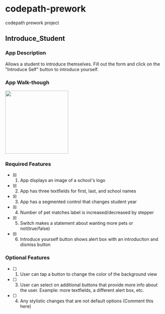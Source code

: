 # codepath-prework
codepath prework project
## Introduce_Student

### App Description

Allows a student to introduce themselves. Fill out the form and click on the "Introduce Self" button to introduce yourself.

### App Walk-though

<img src="https://gyazo.com/ac8d0b7e94ab1eea30abf9bcf1a3f6bb" width=200><br>

### Required Features

- [x] 1. App displays an image of a school's logo
- [x] 2. App has three textfields for first, last, and school names
- [x] 3. App has a segmented control that changes student year
- [x] 4. Number of pet matches label is increased/decreased by stepper
- [x] 5. Switch makes a statement about wanting more pets or not(true/false) 
- [x] 6. Introduce yourself button shows alert box with an introduciton and dismiss button

### Optional Features

- [ ] 1. User can tap a button to change the color of the background view
- [ ] 3. User can select on additional buttons that provide more info about the user. Example: more textfields, a different alert box, etc.
- [ ] 4. Any stylistic changes that are not default options (Comment this here)
